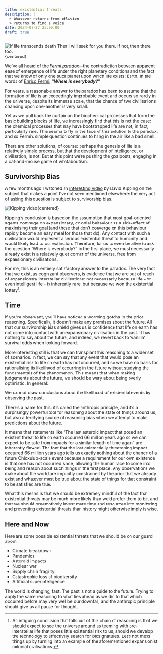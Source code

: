 ```yaml
---
title: existential threats
description: |
  > Whatever returns from oblivion  
  > returns to find a voice.
date: 2024-07-27 23:00:00
draft: true
---
```


![
  If life transcends death <br>
  Then I will seek for you there. <br> <br>
  If not, then there too.
](lone-ranger-3.jpg){centered}

We’ve all heard of the _[Fermi paradox][fermi-paradox]_&mdash;the contradiction between
apparent ease of emergence of life under the right planetary conditions
and the fact that we know of only one such planet upon which life exists: Earth.
In the words of [Enrico Fermi][fermi], _**“Where is everybody?”**_

For years, a reasonable answer to the paradox has been to assume that the formation of life is an exceedingly improbable event and occurs so rarely in the universe, despite its immense scale, that the chance of two civilisations chancing upon one-another is very small.

Yet as we pull back the curtain on the biochemical processes that form the basic building blocks of life, we increasingly find that this is not the case: the chemical processes that may have bootstrapped life are not, in fact, particularly rare. This seems to fly in the face of this solution to the paradox, and so Fermi’s simple question continues to hang in the air like a bad smell.

There are other solutions, of course: perhaps the genesis of life is a relatively simple process, but that the development of intelligence, or civilisation, is not. But at this point we’re pushing the goalposts, engaging in a cat-and-mouse game of whataboutism.

## Survivorship Bias

A few months ago I watched an [interesting video][kipping-video] by David Kipping on the subject that makes a point I’ve not seen mentioned elsewhere: the very act of asking this question is subject to survivorship bias.

![Kipping video](https://www.youtube.com/embed/sbUgb2OPpdM?si=WLFvHVY63hqB2E_O" ){centered}

Kipping’s conclusion is based on the assumption that most goal-oriented agents converge on expansionary, colonial behaviour as a side-effect of maximising their goal (and those that don’t converge on this behaviour rapidly become an easy meal for those that do). Any contact with such a civilisation would represent a serious existential threat to humanity and would likely lead to our extinction. Therefore, for us to even be alive to ask the question “Where is everybody?” in the first place, we must necessarily already exist in a relatively quiet corner of the universe, free from expansionary civilisations.

For me, this is an entirely satisfactory answer to the paradox. The very fact that we exist, as cognizant observers, is evidence that we are out of reach of expansionary interstellar civilisations: not necessarily because life - or even intelligent life - is inherently rare, but because we won the existential lottery[^1].

## Time

If you’re observant, you’ll have noticed a worrying gotcha in the prior reasoning. Specifically, it doesn’t make any promises about the future. All that our survivorship bias shield gives us is confidence that life on earth has not come into contact with an expansionary civilisation in the past. It has nothing to say about the future, and indeed, we revert back to ‘vanilla’ survival odds when looking forward.

More interesting still is that we can transplant this reasoning to a wider set of scenarios. In fact, we can say that any event that would pose an existential risk to life on earth has not occurred, and so we have no basis for rationalising its likelihood of occurring in the future without studying the fundamentals of the phenomenon. This means that when making judgements about the future, we should be wary about being overly optimistic. In general:

We cannot draw conclusions about the likelihood of existential events by observing the past.

There’s a name for this: it’s called the anthropic principle, and it’s a surprisingly powerful tool for reasoning about the state of things around us, but also a terrifying source of reasoning bias when we attempt to make predictions about the future.

It means that statements like “The last asteroid impact that posed an existent threat to life on earth occurred 66 million years ago so we can expect to be safe from impacts for a similar length of time again” are inherently flawed. The fact that the last existentially threatening impact occurred 66 million years ago tells us exactly nothing about the chance of a future Chicxulub-scale event because a requirement for our own existence is that one has not occurred since, allowing the human race to come into being and reason about such things in the first place. Any observations we make about the world are implicitly constrained by the prior that we already exist and whatever must be true about the state of things for that constraint to be satisfied are true.

What this means is that we should be extremely mindful of the fact that existential threats may be much more likely than we’d prefer them to be, and that we should preemptively invest more time and resources into monitoring and preventing existential threats than history might otherwise imply is wise.

## Here and Now

Here are some possible existential threats that we should be on our guard about:

- Climate breakdown
- Pandemics
- Asteroid impacts
- Nuclear war
- Supply chain fragility
- Catastrophic loss of biodiversity
- Artificial superintelligence

The world is changing, fast. The past is not a guide to the future. Trying to apply the same reasoning to what lies ahead as we did to that which occurred before may very well be our downfall, and the anthropic principle should give us all pause for thought.

[^1]: An intiguing conclusion that falls out of this chain of reasoning
  is that we should expect to see the universe around us teeming
  with pre-interstellar life that poses little existential risk to us,
  should we develop the technology to effectively search for biosignatures.
  Let’s not mess things up by turning into an example of the aforementioned
  expansionist colonial civilisations.

[fermi-paradox]:    https://www.britannica.com/story/the-fermi-paradox-where-are-all-the-aliens
[fermi]:            https://en.wikipedia.org/wiki/Enrico_Fermi
[kipping-video]:    https://youtu.be/sbUgb2OPpdM?si=EmNYw0VfDOv8KYJ0
